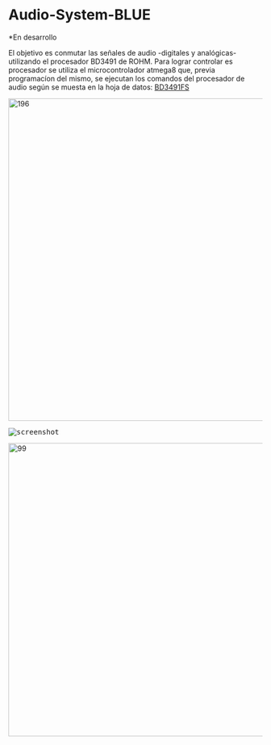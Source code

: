# Audio-System-BLUE

*En desarrollo

El objetivo es conmutar las señales de audio -digitales y analógicas- utilizando el procesador BD3491 de ROHM. 
Para lograr controlar es procesador se utiliza el microcontrolador atmega8 que, previa programacíon del mismo, se ejecutan los comandos del procesador de audio según 
se muesta en la hoja de datos: [BD3491FS](https://fscdn.rohm.com/en/products/databook/datasheet/ic/audio_video/audio_processor/bd3491fs-e.pdf)


<img width="640" alt="196" src="https://user-images.githubusercontent.com/88397949/234874000-896f0dde-0ec1-404b-832b-97a1343dedbc.png">

<kbd>![screenshot](<img width="556" alt="97" src="https://user-images.githubusercontent.com/88397949/234874053-19dbc0df-73c7-4c8c-8d16-5381bbb57cfe.png">)</kbd>

<img width="582" alt="99" src="https://user-images.githubusercontent.com/88397949/234874096-649c139f-6264-405e-bbae-752be9c7c0a2.png">

